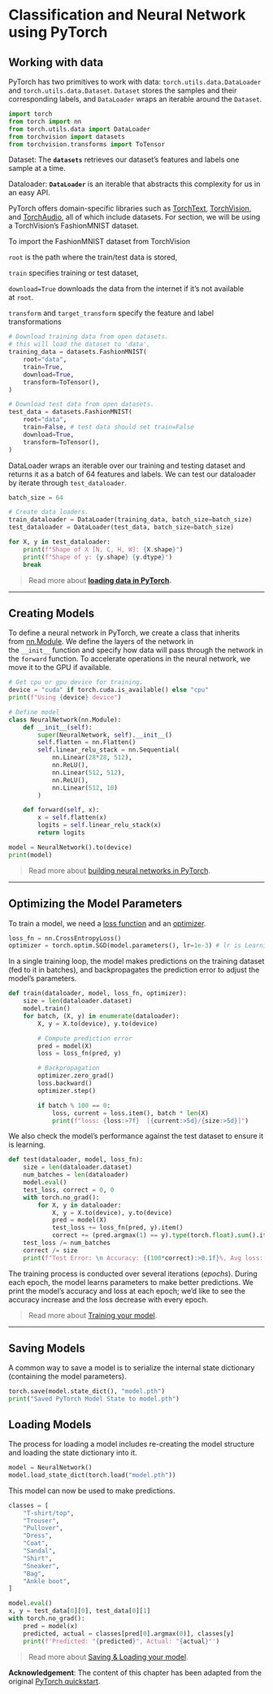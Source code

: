 # Classification and Neural Network using PyTorch

## Working with data

PyTorch has two primitives to work with data: `torch.utils.data.DataLoader` and `torch.utils.data.Dataset`. `Dataset` stores the samples and their corresponding labels, and `DataLoader` wraps an iterable around the `Dataset`.

```python
import torch
from torch import nn
from torch.utils.data import DataLoader
from torchvision import datasets
from torchvision.transforms import ToTensor
```

Dataset: The **`datasets`** retrieves our dataset’s features and labels one sample at a time.

Dataloader:  **`DataLoader`** is an iterable that abstracts this complexity for us in an easy API.

PyTorch offers domain-specific libraries such as [TorchText](https://pytorch.org/text/stable/index.html), [TorchVision](https://pytorch.org/vision/stable/index.html), and [TorchAudio](https://pytorch.org/audio/stable/index.html), all of which include datasets. For section, we will be using a TorchVision’s FashionMNIST dataset.

To import the FashionMNIST dataset from TorchVision 

`root` is the path where the train/test data is stored,

`train` specifies training or test dataset,

`download=True` downloads the data from the internet if it’s not available at `root`.

`transform` and `target_transform` specify the feature and label transformations

```python
# Download training data from open datasets. 
# this will load the dataset to 'data', 
training_data = datasets.FashionMNIST(
    root="data", 
    train=True, 
    download=True, 
    transform=ToTensor(),
)

# Download test data from open datasets.
test_data = datasets.FashionMNIST(
    root="data",
    train=False, # test data should set train=False
    download=True,
    transform=ToTensor(),
)
```

DataLoader wraps an iterable over our training and testing dataset and returns it as a batch of 64 features and labels. We can test our dataloader by iterate through `test_dataloader`.

```python
batch_size = 64

# Create data loaders.
train_dataloader = DataLoader(training_data, batch_size=batch_size)
test_dataloader = DataLoader(test_data, batch_size=batch_size)

for X, y in test_dataloader:
    print(f"Shape of X [N, C, H, W]: {X.shape}")
    print(f"Shape of y: {y.shape} {y.dtype}")
    break
```

> Read more about **[loading data in PyTorch](https://pytorch.org/tutorials/beginner/basics/data_tutorial.html).**
> 

---

## Creating Models

To define a neural network in PyTorch, we create a class that inherits from [nn.Module](https://pytorch.org/docs/stable/generated/torch.nn.Module.html). We define the layers of the network in the `__init__` function and specify how data will pass through the network in the `forward` function. To accelerate operations in the neural network, we move it to the GPU if available.

```python
# Get cpu or gpu device for training.
device = "cuda" if torch.cuda.is_available() else "cpu"
print(f"Using {device} device")

# Define model
class NeuralNetwork(nn.Module):
    def __init__(self):
        super(NeuralNetwork, self).__init__()
        self.flatten = nn.Flatten()
        self.linear_relu_stack = nn.Sequential(
            nn.Linear(28*28, 512),
            nn.ReLU(),
            nn.Linear(512, 512),
            nn.ReLU(),
            nn.Linear(512, 10)
        )

    def forward(self, x):
        x = self.flatten(x)
        logits = self.linear_relu_stack(x)
        return logits

model = NeuralNetwork().to(device)
print(model)
```

> Read more about [building neural networks in PyTorch](https://pytorch.org/tutorials/beginner/basics/buildmodel_tutorial.html).
> 

---

## **Optimizing the Model Parameters**

To train a model, we need a [loss function](https://pytorch.org/docs/stable/nn.html#loss-functions) and an [optimizer](https://pytorch.org/docs/stable/optim.html).

```python
loss_fn = nn.CrossEntropyLoss()
optimizer = torch.optim.SGD(model.parameters(), lr=1e-3) # lr is Learning Rate
```

In a single training loop, the model makes predictions on the training dataset (fed to it in batches), and backpropagates the prediction error to adjust the model’s parameters.

```python
def train(dataloader, model, loss_fn, optimizer):
    size = len(dataloader.dataset)
    model.train()
    for batch, (X, y) in enumerate(dataloader):
        X, y = X.to(device), y.to(device)

        # Compute prediction error
        pred = model(X)
        loss = loss_fn(pred, y)

        # Backpropagation
        optimizer.zero_grad()
        loss.backward()
        optimizer.step()

        if batch % 100 == 0:
            loss, current = loss.item(), batch * len(X)
            print(f"loss: {loss:>7f}  [{current:>5d}/{size:>5d}]")
```

We also check the model’s performance against the test dataset to ensure it is learning.

```python
def test(dataloader, model, loss_fn):
    size = len(dataloader.dataset)
    num_batches = len(dataloader)
    model.eval()
    test_loss, correct = 0, 0
    with torch.no_grad():
        for X, y in dataloader:
            X, y = X.to(device), y.to(device)
            pred = model(X)
            test_loss += loss_fn(pred, y).item()
            correct += (pred.argmax(1) == y).type(torch.float).sum().item()
    test_loss /= num_batches
    correct /= size
    print(f"Test Error: \n Accuracy: {(100*correct):>0.1f}%, Avg loss: {test_loss:>8f} \n")
```

The training process is conducted over several iterations (*epochs*). During each epoch, the model learns parameters to make better predictions. We print the model’s accuracy and loss at each epoch; we’d like to see the accuracy increase and the loss decrease with every epoch.

> Read more about [Training your model](https://pytorch.org/tutorials/beginner/basics/optimization_tutorial.html).
> 

---

## **Saving Models**

A common way to save a model is to serialize the internal state dictionary (containing the model parameters).

```python
torch.save(model.state_dict(), "model.pth")
print("Saved PyTorch Model State to model.pth")
```

## **Loading Models**

The process for loading a model includes re-creating the model structure and loading the state dictionary into it.

```python
model = NeuralNetwork()
model.load_state_dict(torch.load("model.pth"))
```

This model can now be used to make predictions.

```python
classes = [
    "T-shirt/top",
    "Trouser",
    "Pullover",
    "Dress",
    "Coat",
    "Sandal",
    "Shirt",
    "Sneaker",
    "Bag",
    "Ankle boot",
]

model.eval()
x, y = test_data[0][0], test_data[0][1]
with torch.no_grad():
    pred = model(x)
    predicted, actual = classes[pred[0].argmax(0)], classes[y]
    print(f'Predicted: "{predicted}", Actual: "{actual}"')
```

> Read more about [Saving & Loading your model](https://pytorch.org/tutorials/beginner/basics/saveloadrun_tutorial.html).
> 

**Acknowledgement**: The content of this chapter has been adapted from the original [PyTorch quickstart](https://pytorch.org/tutorials/beginner/basics/quickstart_tutorial.html).
